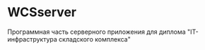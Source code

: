 # WCSserver
Программная часть серверного приложения для диплома "IT-инфраструктура складского комплекса"
